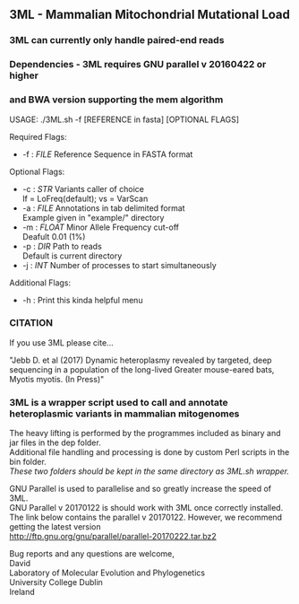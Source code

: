 

##   3ML - Mammalian Mitochondrial Mutational Load 


### 3ML can currently only handle paired-end reads
### Dependencies - 3ML requires GNU parallel v 20160422 or higher 
### and BWA version supporting the mem algorithm

USAGE: ./3ML.sh -f [REFERENCE in fasta] [OPTIONAL FLAGS]

Required Flags: 
*	-f : *FILE* Reference Sequence in FASTA format

Optional Flags:
*	-c : _STR_ Variants caller of choice		
				lf = LoFreq(default); vs = VarScan		
*	-a : *FILE* Annotations in tab delimited format		
				Example given in "example/" directory
*	-m : *FLOAT* Minor Allele Frequency cut-off		
				Deafult 0.01 (1%) 
* -p : *DIR* Path to reads		
				Default is current directory
* -j : *INT* Number of processes to start simultaneously

Additional Flags:
* -h : Print this kinda helpful menu


### CITATION		
If you use 3ML please cite...		

"Jebb D. et al (2017) Dynamic heteroplasmy revealed by targeted, deep sequencing in a population of the long-lived Greater mouse-eared bats, Myotis myotis. (In Press)"

### 3ML is a wrapper script used to call and annotate heteroplasmic variants in mammalian mitogenomes

The heavy lifting is performed by the programmes included as binary and jar files in the dep folder.		
Additional file handling and processing is done by custom Perl scripts in the bin folder.		
*These two folders should be kept in the same directory as 3ML.sh wrapper.*		

GNU Parallel is used to parallelise and so greatly increase the speed of 3ML.  
GNU Parallel v 20170122 is should work with 3ML once correctly installed.  
The link below contains the parallel v 20170122. However, we recommend getting the latest version  
http://ftp.gnu.org/gnu/parallel/parallel-20170222.tar.bz2

Bug reports and any questions are welcome,  
David  
Laboratory of Molecular Evolution and Phylogenetics  
University College Dublin  
Ireland

